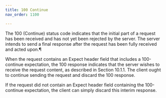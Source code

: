```yaml
---
title: 100 Continue
nav_order: 1100

---
```


The 100 (Continue) status code indicates that the initial part of a request has been received and has not yet been rejected by the server. The server intends to send a final response after the request has been fully received and acted upon.¶

When the request contains an Expect header field that includes a 100-continue expectation, the 100 response indicates that the server wishes to receive the request content, as described in Section 10.1.1. The client ought to continue sending the request and discard the 100 response.

If the request did not contain an Expect header field containing the 100-continue expectation, the client can simply discard this interim response.
